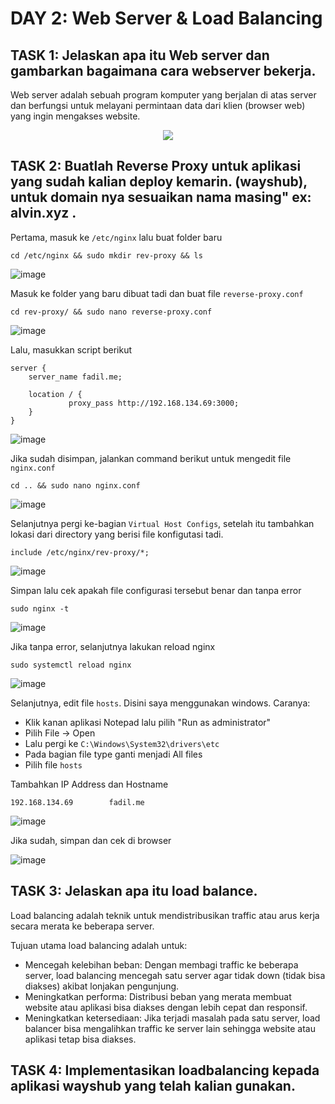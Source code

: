 # DAY 2: Web Server & Load Balancing



## TASK 1: Jelaskan apa itu Web server dan gambarkan bagaimana cara webserver bekerja.

  Web server adalah sebuah program komputer yang berjalan di atas server dan berfungsi untuk melayani permintaan data dari klien (browser web) yang ingin mengakses website.

<p align="center">
<img src="https://github.com/fadil05me/devops20-dumbways-AhmadFadillah/assets/45775729/3020da26-1117-4089-a90f-ab67a202d6c3">
</p>



## TASK 2: Buatlah Reverse Proxy untuk aplikasi yang sudah kalian deploy kemarin. (wayshub), untuk domain nya sesuaikan nama masing" ex: alvin.xyz .

  Pertama, masuk ke ```/etc/nginx``` lalu buat folder baru
  
  ```
  cd /etc/nginx && sudo mkdir rev-proxy && ls
  ```

  ![image](https://github.com/fadil05me/devops20-dumbways-AhmadFadillah/assets/45775729/b8c43091-bde1-4389-9e6e-5e5700ae34ee)

  Masuk ke folder yang baru dibuat tadi dan buat file ```reverse-proxy.conf```

  ```
  cd rev-proxy/ && sudo nano reverse-proxy.conf
  ```

  ![image](https://github.com/fadil05me/devops20-dumbways-AhmadFadillah/assets/45775729/b3ca9286-42bf-4224-9b1f-225c892a4073)


  Lalu, masukkan script berikut

  ```
  server {
      server_name fadil.me;
  
      location / {
               proxy_pass http://192.168.134.69:3000;
      }
  }
  ```

  ![image](https://github.com/fadil05me/devops20-dumbways-AhmadFadillah/assets/45775729/88e796f6-327e-43f7-8d5d-e3315cfbda16)

  
  Jika sudah disimpan, jalankan command berikut untuk mengedit file ```nginx.conf```

  ```
  cd .. && sudo nano nginx.conf
  ```
  
  ![image](https://github.com/fadil05me/devops20-dumbways-AhmadFadillah/assets/45775729/8eb7fdb7-82c3-4725-a531-d7e6dff5ea34)

  Selanjutnya pergi ke-bagian ```Virtual Host Configs```, setelah itu tambahkan lokasi dari directory yang berisi file konfigutasi tadi.

  ```
  include /etc/nginx/rev-proxy/*;
  ```

  ![image](https://github.com/fadil05me/devops20-dumbways-AhmadFadillah/assets/45775729/4473f23b-4ab4-4fb6-a27a-a11c42fbb4d0)

  Simpan lalu cek apakah file configurasi tersebut benar dan tanpa error

  ```
  sudo nginx -t
  ```

  ![image](https://github.com/fadil05me/devops20-dumbways-AhmadFadillah/assets/45775729/53b45bf8-4019-418f-9e02-7ab07f65ccd6)


  Jika tanpa error, selanjutnya lakukan reload nginx

  ```
  sudo systemctl reload nginx
  ```
  
  ![image](https://github.com/fadil05me/devops20-dumbways-AhmadFadillah/assets/45775729/a8599609-eb5a-4455-a3fc-99c690c9c472)


  Selanjutnya, edit file ```hosts```. Disini saya menggunakan windows.
  Caranya:
  - Klik kanan aplikasi Notepad lalu pilih "Run as administrator"
  - Pilih File -> Open
  - Lalu pergi ke ```C:\Windows\System32\drivers\etc```
  - Pada bagian file type ganti menjadi All files
  - Pilih file ```hosts```


  Tambahkan IP Address dan Hostname

  ```
  192.168.134.69		fadil.me
  ```

  ![image](https://github.com/fadil05me/devops20-dumbways-AhmadFadillah/assets/45775729/0f286774-783a-472f-9145-1f4b74835069)

  
  Jika sudah, simpan dan cek di browser

  
  ![image](https://github.com/fadil05me/devops20-dumbways-AhmadFadillah/assets/45775729/c06765cb-c6d9-4d55-9fb2-ddb99877e624)

  

## TASK 3: Jelaskan apa itu load balance.

  Load balancing adalah teknik untuk mendistribusikan traffic atau arus kerja secara merata ke beberapa server.

  Tujuan utama load balancing adalah untuk:
  - Mencegah kelebihan beban: Dengan membagi traffic ke beberapa server, load balancing mencegah satu server agar tidak down (tidak bisa diakses) akibat lonjakan pengunjung.
  - Meningkatkan performa: Distribusi beban yang merata membuat website atau aplikasi bisa diakses dengan lebih cepat dan responsif.
  - Meningkatkan ketersediaan: Jika terjadi masalah pada satu server, load balancer bisa mengalihkan traffic ke server lain sehingga website atau aplikasi tetap bisa diakses.

  

## TASK 4: Implementasikan loadbalancing kepada aplikasi wayshub yang telah kalian gunakan.

